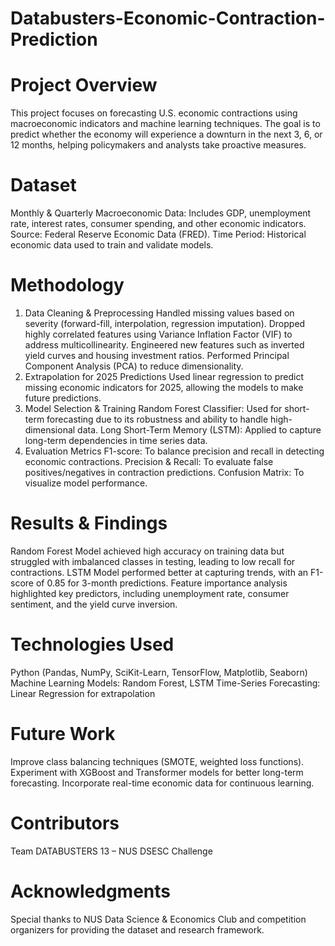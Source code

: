 # Databusters-Economic-Contraction-Prediction

# Project Overview
This project focuses on forecasting U.S. economic contractions using macroeconomic indicators and machine learning techniques. The goal is to predict whether the economy will experience a downturn in the next 3, 6, or 12 months, helping policymakers and analysts take proactive measures.

# Dataset
Monthly & Quarterly Macroeconomic Data: Includes GDP, unemployment rate, interest rates, consumer spending, and other economic indicators.
Source: Federal Reserve Economic Data (FRED).
Time Period: Historical economic data used to train and validate models.

# Methodology
1. Data Cleaning & Preprocessing
Handled missing values based on severity (forward-fill, interpolation, regression imputation).
Dropped highly correlated features using Variance Inflation Factor (VIF) to address multicollinearity.
Engineered new features such as inverted yield curves and housing investment ratios.
Performed Principal Component Analysis (PCA) to reduce dimensionality.
2. Extrapolation for 2025 Predictions
Used linear regression to predict missing economic indicators for 2025, allowing the models to make future predictions.
3. Model Selection & Training
Random Forest Classifier: Used for short-term forecasting due to its robustness and ability to handle high-dimensional data.
Long Short-Term Memory (LSTM): Applied to capture long-term dependencies in time series data.
4. Evaluation Metrics
F1-score: To balance precision and recall in detecting economic contractions.
Precision & Recall: To evaluate false positives/negatives in contraction predictions.
Confusion Matrix: To visualize model performance.

# Results & Findings
Random Forest Model achieved high accuracy on training data but struggled with imbalanced classes in testing, leading to low recall for contractions.
LSTM Model performed better at capturing trends, with an F1-score of 0.85 for 3-month predictions.
Feature importance analysis highlighted key predictors, including unemployment rate, consumer sentiment, and the yield curve inversion.

# Technologies Used
Python (Pandas, NumPy, SciKit-Learn, TensorFlow, Matplotlib, Seaborn)
Machine Learning Models: Random Forest, LSTM
Time-Series Forecasting: Linear Regression for extrapolation

# Future Work
Improve class balancing techniques (SMOTE, weighted loss functions).
Experiment with XGBoost and Transformer models for better long-term forecasting.
Incorporate real-time economic data for continuous learning.

# Contributors
Team DATABUSTERS 13 – NUS DSESC Challenge

# Acknowledgments
Special thanks to NUS Data Science & Economics Club and competition organizers for providing the dataset and research framework.
